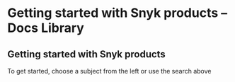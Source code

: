 # Getting started with Snyk products – Docs Library

##  Getting started with Snyk products

To get started, choose a subject from the left or use the search above

